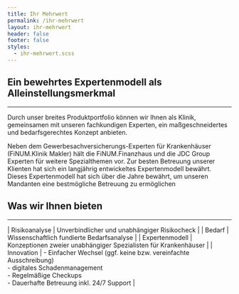 ```yaml
---
title: Ihr Mehrwert
permalink: /ihr-mehrwert
layout: ihr-mehrwert
header: false
footer: false
styles:
  - ihr-mehrwert.scss
---
```


## Ein bewehrtes Expertenmodell als Alleinstellungsmerkmal
---

Durch unser breites Produktportfolio können wir Ihnen als Klinik, 
gemeinsamen mit unseren fachkundigen Experten, ein 
maßgeschneidertes und bedarfsgerechtes Konzept anbieten. 

Neben dem Gewerbesachversicherungs-Experten für Krankenhäuser 
(FiNUM.Klinik Makler) hält die FiNUM.Finanzhaus und die JDC 
Group Experten für weitere Spezialthemen vor. Zur besten Betreuung 
unserer Klienten hat sich ein langjährig entwickeltes Expertenmodell 
bewährt. Dieses Expertenmodell hat sich über die Jahre bewährt, um 
unseren Mandanten eine bestmögliche Betreuung zu ermöglichen







## Was wir Ihnen bieten
---

| Risikoanalyse | Unverbindlicher und unabhängiger Risikocheck |
| Bedarf | Wissenschaftlich fundierte Bedarfsanalyse |
| Expertenmodell | Konzeptionen zweier unabhängiger Spezialisten für Krankenhäuser |
| Innovation | - Einfacher Wechsel (ggf. keine bzw. vereinfachte Ausschreibung) <br> - digitales Schadenmanagement <br> - Regelmäßige Checkups <br> - Dauerhafte Betreuung inkl. 24/7 Support |
